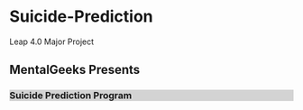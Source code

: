 # Suicide-Prediction
Leap 4.0 Major Project

<h2>MentalGeeks Presents</h2>
<h3 style="background-color:LightGray;">Suicide Prediction Program</h3>
